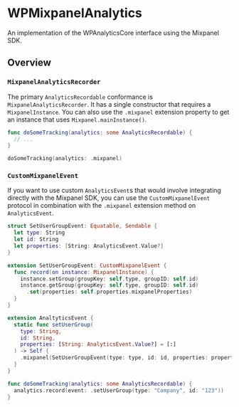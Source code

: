 #  WPMixpanelAnalytics

An implementation of the WPAnalyticsCore interface using the Mixpanel SDK.

## Overview

### `MixpanelAnalyticsRecorder`

The primary `AnalyticsRecordable` conformance is `MixpanelAnalyticsRecorder`. It has a single constructor that requires a `MixpanelInstance`. You can also use the `.mixpanel` extension property to get an instance that uses `Mixpanel.mainInstance()`.

```swift
func doSomeTracking(analytics: some AnalyticsRecordable) {
  // ...
}

doSomeTracking(analytics: .mixpanel)
``` 

### `CustomMixpanelEvent`

If you want to use custom `AnalyticsEvent`s that would involve integrating directly with the Mixpanel SDK, you can use the `CustomMixpanelEvent` protocol in combination with the `.mixpanel` extension method on `AnalyticsEvent`.

```swift
struct SetUserGroupEvent: Equatable, Sendable {
  let type: String
  let id: String
  let properties: [String: AnalyticsEvent.Value?]
}

extension SetUserGroupEvent: CustomMixpanelEvent {
  func record(on instance: MixpanelInstance) {
    instance.setGroup(groupKey: self.type, groupID: self.id)
    instance.getGroup(groupKey: self.type, groupID: self.id)
      .set(properties: self.properties.mixpanelProperties)
  }
}

extension AnaltyticsEvent {
  static func setUserGroup(
    type: String,
    id: String,
    properties: [String: AnalyticsEvent.Value?] = [:]
  ) -> Self {
    .mixpanel(SetUserGroupEvent(type: type, id: id, properties: properties))
  }
}

func doSomeTracking(analytics: some AnalyticsRecordable) {
  analytics.record(event: .setUserGroup(type: "Company", id: "123"))
}
```
